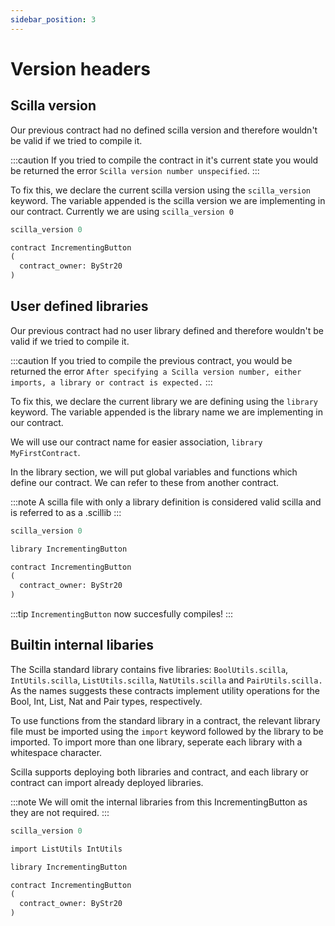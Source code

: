 ```yaml
---
sidebar_position: 3
---
```

# Version headers

## Scilla version

Our previous contract had no defined scilla version and therefore wouldn't be valid if we tried to compile it.

:::caution
If you tried to compile the contract in it's current state you would be returned the error ```Scilla version number unspecified```.
:::

To fix this, we declare the current scilla version using the ```scilla_version``` keyword. The variable appended is the scilla version we are implementing in our contract.
Currently we are using ```scilla_version 0```

```ocaml {1}
scilla_version 0

contract IncrementingButton
(
  contract_owner: ByStr20
)
```

## User defined libraries

Our previous contract had no user library defined and therefore wouldn't be valid if we tried to compile it.

:::caution
If you tried to compile the previous contract, you would be returned the error ```After specifying a Scilla version number, either imports, a library or contract is expected.```
:::

To fix this, we declare the current library we are defining using the ```library``` keyword. The variable appended is the library name we are implementing in our contract.

We will use our contract name for easier association, ```library MyFirstContract```.

In the library section, we will put global variables and functions which define our contract. We can refer to these from another contract.

:::note
A scilla file with only a library definition is considered valid scilla and is referred to as a .scillib
:::

```ocaml {3}
scilla_version 0

library IncrementingButton

contract IncrementingButton
(
  contract_owner: ByStr20
)
```

:::tip
```IncrementingButton``` now succesfully compiles!
:::

## Builtin internal libaries

The Scilla standard library contains five libraries: ```BoolUtils.scilla```, ```IntUtils.scilla```, ```ListUtils.scilla```, ```NatUtils.scilla``` and ```PairUtils.scilla.``` As the names suggests these contracts implement utility operations for the Bool, Int, List, Nat and Pair types, respectively.

To use functions from the standard library in a contract, the relevant library file must be imported using the ```import``` keyword followed by the library to be imported. To import more than one library, seperate each library with a whitespace character.

Scilla supports deploying both libraries and contract, and each library or contract can import already deployed libraries.

:::note
We will omit the internal libraries from this IncrementingButton as they are not required.
:::

```ocaml {3}
scilla_version 0

import ListUtils IntUtils

library IncrementingButton

contract IncrementingButton
(
  contract_owner: ByStr20
)
```
